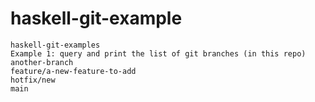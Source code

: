 # haskell-git-example

```
haskell-git-examples
Example 1: query and print the list of git branches (in this repo)
another-branch
feature/a-new-feature-to-add
hotfix/new
main
```
